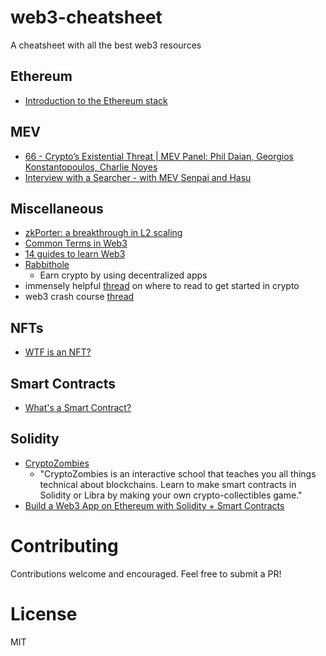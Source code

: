 # web3-cheatsheet
A cheatsheet with all the best web3 resources

## Ethereum
- [Introduction to the Ethereum stack](https://ethereum.org/en/developers/docs/ethereum-stack/)

## MEV
- [66 - Crypto’s Existential Threat | MEV Panel: Phil Daian, Georgios Konstantopoulos, Charlie Noyes](https://www.youtube.com/watch?v=rOVz7dOrGyY)
- [Interview with a Searcher - with MEV Senpai and Hasu](https://www.youtube.com/watch?v=6jfSlDvH77k)

## Miscellaneous 
- [zkPorter: a breakthrough in L2 scaling](https://medium.com/matter-labs/zkporter-a-breakthrough-in-l2-scaling-ed5e48842fbf)
- [Common Terms in Web3](https://dev.to/0xjepsen/common-terms-in-web3-5g9h)
- [14 guides to learn Web3](https://twitter.com/dabit3/status/1427010146585260038?s=20)
- [Rabbithole](https://rabbithole.gg/)
  - Earn crypto by using decentralized apps   
- immensely helpful [thread](https://twitter.com/Darrenlautf/status/1434877372700901384?s=20) on where to read to get started in crypto
- web3 crash course [thread](https://twitter.com/dabit3/status/1435516510408110080?s=20)

## NFTs
- [WTF is an NFT?](https://twitter.com/jsjoeio/status/1429218955546152972?s=20)

## Smart Contracts
- [What's a Smart Contract?](https://twitter.com/jsjoeio/status/1427287794699759622?s=20)

## Solidity 
- [CryptoZombies](https://cryptozombies.io/)
  - "CryptoZombies is an interactive school that teaches you all things technical about blockchains. Learn to make smart contracts in Solidity or Libra by making your own crypto-collectibles game."
- [Build a Web3 App on Ethereum with Solidity + Smart Contracts](https://buildspace.so/solidity)

# Contributing

Contributions welcome and encouraged. Feel free to submit a PR!

# License 

MIT
